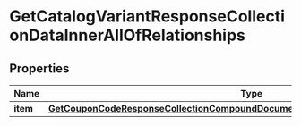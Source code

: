 
# GetCatalogVariantResponseCollectionDataInnerAllOfRelationships

## Properties
| Name | Type | Description | Notes |
| ------------ | ------------- | ------------- | ------------- |
| **item** | [**GetCouponCodeResponseCollectionCompoundDocumentDataInnerAllOfRelationshipsProfile**](GetCouponCodeResponseCollectionCompoundDocumentDataInnerAllOfRelationshipsProfile.md) |  |  [optional] |



